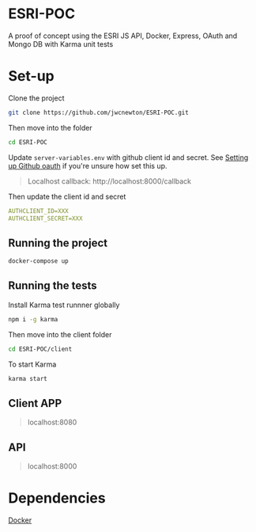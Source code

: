 # ESRI-POC
A proof of concept using the ESRI JS API, Docker, Express, OAuth and Mongo DB with Karma unit tests

# Set-up

Clone the project
```bash
git clone https://github.com/jwcnewton/ESRI-POC.git
```
Then move into the folder
```bash
cd ESRI-POC
```

Update `server-variables.env` with github client id and secret. See [Setting up Github oauth](https://developer.github.com/apps/building-oauth-apps/creating-an-oauth-app/) if you're unsure how set this up.

> Localhost callback: http://localhost:8000/callback

Then update the client id and secret

```yml
AUTHCLIENT_ID=XXX
AUTHCLIENT_SECRET=XXX
```

## Running the project

```bash
docker-compose up
```

## Running the tests

Install Karma test runnner globally

```bash
npm i -g karma
```

Then move into the client folder

```bash
cd ESRI-POC/client
```

To start Karma
```bash
karma start
```

## Client APP

> localhost:8080

## API

> localhost:8000

# Dependencies 

[Docker](https://www.docker.com/)
